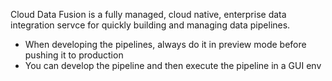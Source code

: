 Cloud Data Fusion is a fully managed, cloud native, enterprise data integration servce for quickly building and managing data pipelines.

- When developing the pipelines, always do it in preview mode before pushing it to production
- You can develop the pipeline and then execute the pipeline in a GUI env 